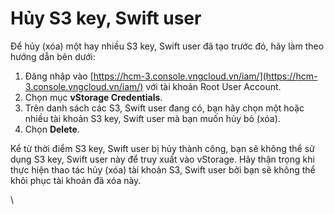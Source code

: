 # Hủy S3 key, Swift user

Để hủy (xóa) một hay nhiều S3 key, Swift user đã tạo trước đó, hãy làm theo hướng dẫn bên dưới:

1. Đăng nhập vào [https://hcm-3.console.vngcloud.vn/iam/](https://hcm-3.console.vngcloud.vn/iam/) với tài khoản Root User Account.
2. Chọn mục **vStorage Credentials**.
3. Trên danh sách các S3, Swift user đang có, bạn hãy chọn một hoặc nhiều tài khoản S3 key, Swift user mà bạn muốn hủy bỏ (xóa).
4. Chọn **Delete**.

Kể từ thời điểm S3 key, Swift user bị hủy thành công, bạn sẽ không thể sử dụng S3 key, Swift user này để truy xuất vào vStorage. Hãy thận trọng khi thực hiện thao tác hủy (xóa) tài khoản S3, Swift user bởi bạn sẽ không thể khôi phục tài khoản đã xóa này.&#x20;

\
